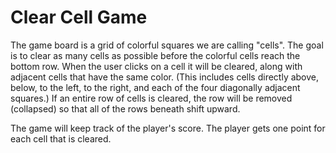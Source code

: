 # Clear Cell Game

The game board is a grid of colorful squares we are calling "cells". The goal is to clear as many cells as possible before 
the colorful cells reach the bottom row. When the user clicks on a cell it will be cleared, along with adjacent cells that have the same color. 
(This includes cells directly above, below, to the left, to the right, and each of the four diagonally adjacent squares.) 
If an entire row of cells is cleared, the row will be removed (collapsed) so that all of the rows beneath shift upward.

The game will keep track of the player's score. The player gets one point for each cell that is cleared.
